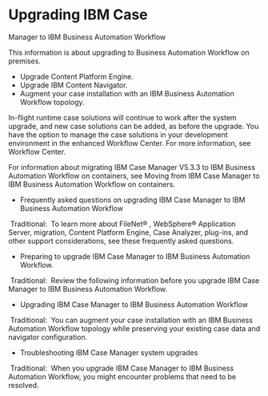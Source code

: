 # Upgrading IBM Case
Manager to IBM Business Automation
Workflow

This information is about upgrading to Business Automation Workflow on premises.

- Upgrade Content Platform Engine.
- Upgrade IBM Content
Navigator.
- Augment your case installation with an IBM Business Automation
Workflow topology.

In-flight runtime case solutions will continue to work after
the system upgrade, and new case solutions can be added, as before the upgrade. You have the option to manage the case solutions in your development
environment in the enhanced Workflow Center. For more information,
see Workflow Center.

For information about migrating IBM Case Manager V5.3.3 to IBM Business Automation Workflow on
containers, see Moving from IBM Case Manager to IBM Business Automation Workflow on containers.

- Frequently asked questions on upgrading IBM Case Manager to IBM Business Automation Workflow

 Traditional: 
 To learn more about  FileNet® , WebSphere® Application Server, migration, Content Platform Engine, Case Analyzer, plug-ins, and other support considerations, see these frequently asked questions.
- Preparing to upgrade IBM Case Manager to IBM Business Automation Workflow.

 Traditional: 
Review the following information before you upgrade IBM Case Manager to IBM Business Automation Workflow.
- Upgrading IBM Case Manager to IBM Business Automation Workflow

 Traditional: 
You can augment your case installation with an IBM Business Automation Workflow topology while preserving your existing case data and navigator configuration.
- Troubleshooting IBM Case Manager system upgrades

 Traditional: 
When you upgrade IBM Case Manager to IBM Business Automation Workflow, you might encounter problems that need to be resolved.